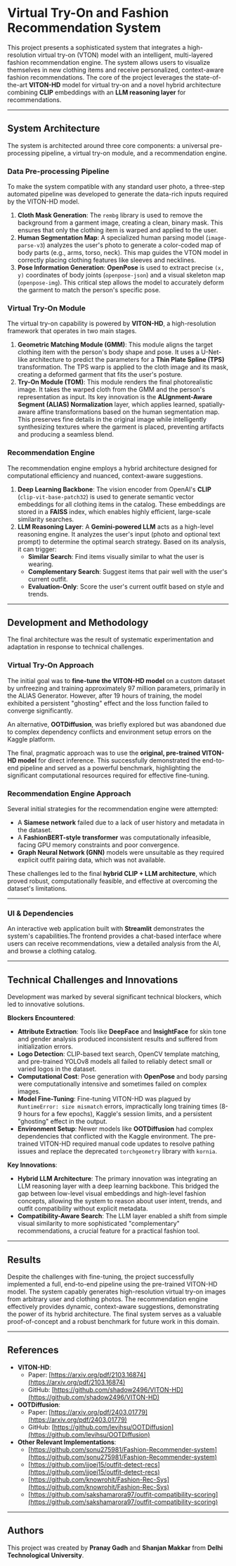 # Virtual Try-On and Fashion Recommendation System

This project presents a sophisticated system that integrates a high-resolution virtual try-on (VTON) model with an intelligent, multi-layered fashion recommendation engine. The system allows users to visualize themselves in new clothing items and receive personalized, context-aware fashion recommendations. The core of the project leverages the state-of-the-art **VITON-HD** model for virtual try-on and a novel hybrid architecture combining **CLIP** embeddings with an **LLM reasoning layer** for recommendations.

---

## System Architecture

The system is architected around three core components: a universal pre-processing pipeline, a virtual try-on module, and a recommendation engine.

### Data Pre-processing Pipeline

To make the system compatible with any standard user photo, a three-step automated pipeline was developed to generate the data-rich inputs required by the VITON-HD model.

1.  **Cloth Mask Generation**: The `rembg` library is used to remove the background from a garment image, creating a clean, binary mask. This ensures that only the clothing item is warped and applied to the user.
2.  **Human Segmentation Map**: A specialized human parsing model (`image-parse-v3`) analyzes the user's photo to generate a color-coded map of body parts (e.g., arms, torso, neck). This map guides the VTON model in correctly placing clothing features like sleeves and necklines.
3.  **Pose Information Generation**: **OpenPose** is used to extract precise `(x, y)` coordinates of body joints (`openpose-json`) and a visual skeleton map (`openpose-img`). This critical step allows the model to accurately deform the garment to match the person's specific pose.

### Virtual Try-On Module

The virtual try-on capability is powered by **VITON-HD**, a high-resolution framework that operates in two main stages.

1.  **Geometric Matching Module (GMM)**: This module aligns the target clothing item with the person's body shape and pose. It uses a U-Net-like architecture to predict the parameters for a **Thin Plate Spline (TPS)** transformation. The TPS warp is applied to the cloth image and its mask, creating a deformed garment that fits the user's posture.
2.  **Try-On Module (TOM)**: This module renders the final photorealistic image. It takes the warped cloth from the GMM and the person's representation as input. Its key innovation is the **ALIgnment-Aware Segment (ALIAS) Normalization** layer, which applies learned, spatially-aware affine transformations based on the human segmentation map. This preserves fine details in the original image while intelligently synthesizing textures where the garment is placed, preventing artifacts and producing a seamless blend.

### Recommendation Engine

The recommendation engine employs a hybrid architecture designed for computational efficiency and nuanced, context-aware suggestions.

1.  **Deep Learning Backbone**: The vision encoder from OpenAI's **CLIP** (`clip-vit-base-patch32`) is used to generate semantic vector embeddings for all clothing items in the catalog. These embeddings are stored in a **FAISS** index, which enables highly efficient, large-scale similarity searches.
2.  **LLM Reasoning Layer**: A **Gemini-powered LLM** acts as a high-level reasoning engine. It analyzes the user's input (photo and optional text prompt) to determine the optimal search strategy. Based on its analysis, it can trigger:
    * **Similar Search**: Find items visually similar to what the user is wearing.
    * **Complementary Search**: Suggest items that pair well with the user's current outfit.
    * **Evaluation-Only**: Score the user's current outfit based on style and trends.

---

## Development and Methodology

The final architecture was the result of systematic experimentation and adaptation in response to technical challenges.

### Virtual Try-On Approach

The initial goal was to **fine-tune the VITON-HD model** on a custom dataset by unfreezing and training approximately 97 million parameters, primarily in the ALIAS Generator. However, after 19 hours of training, the model exhibited a persistent "ghosting" effect and the loss function failed to converge significantly.

An alternative, **OOTDiffusion**, was briefly explored but was abandoned due to complex dependency conflicts and environment setup errors on the Kaggle platform.

The final, pragmatic approach was to use the **original, pre-trained VITON-HD model** for direct inference. This successfully demonstrated the end-to-end pipeline and served as a powerful benchmark, highlighting the significant computational resources required for effective fine-tuning.

### Recommendation Engine Approach

Several initial strategies for the recommendation engine were attempted:
* A **Siamese network** failed due to a lack of user history and metadata in the dataset.
* A **FashionBERT-style transformer** was computationally infeasible, facing GPU memory constraints and poor convergence.
* **Graph Neural Network (GNN)** models were unsuitable as they required explicit outfit pairing data, which was not available.

These challenges led to the final **hybrid CLIP + LLM architecture**, which proved robust, computationally feasible, and effective at overcoming the dataset's limitations.

---
### UI & Dependencies

An interactive web application built with **Streamlit** demonstrates the system's capabilities.The frontend provides a chat-based interface where users can receive recommendations, view a detailed analysis from the AI, and browse a clothing catalog.

---

## Technical Challenges and Innovations

Development was marked by several significant technical blockers, which led to innovative solutions.

**Blockers Encountered**:

* **Attribute Extraction**: Tools like **DeepFace** and **InsightFace** for skin tone and gender analysis produced inconsistent results and suffered from initialization errors.
* **Logo Detection**: CLIP-based text search, OpenCV template matching, and pre-trained YOLOv8 models all failed to reliably detect small or varied logos in the dataset.
* **Computational Cost**: Pose generation with **OpenPose** and body parsing were computationally intensive and sometimes failed on complex images.
* **Model Fine-Tuning**: Fine-tuning VITON-HD was plagued by `RuntimeError: size mismatch` errors, impractically long training times (8-9 hours for a few epochs), Kaggle's session limits, and a persistent "ghosting" effect in the output.
* **Environment Setup**: Newer models like **OOTDiffusion** had complex dependencies that conflicted with the Kaggle environment. The pre-trained VITON-HD required manual code updates to resolve pathing issues and replace the deprecated `torchgeometry` library with `kornia`.

**Key Innovations**:

* **Hybrid LLM Architecture**: The primary innovation was integrating an LLM reasoning layer with a deep learning backbone. This bridged the gap between low-level visual embeddings and high-level fashion concepts, allowing the system to reason about user intent, trends, and outfit compatibility without explicit metadata.
* **Compatibility-Aware Search**: The LLM layer enabled a shift from simple visual similarity to more sophisticated "complementary" recommendations, a crucial feature for a practical fashion tool.

---

## Results

Despite the challenges with fine-tuning, the project successfully implemented a full, end-to-end pipeline using the pre-trained VITON-HD model. The system capably generates high-resolution virtual try-on images from arbitrary user and clothing photos. The recommendation engine effectively provides dynamic, context-aware suggestions, demonstrating the power of its hybrid architecture. The final system serves as a valuable proof-of-concept and a robust benchmark for future work in this domain.

---

## References

* **VITON-HD**:
    * Paper: [https://arxiv.org/pdf/2103.16874](https://arxiv.org/pdf/2103.16874)
    * GitHub: [https://github.com/shadow2496/VITON-HD](https://github.com/shadow2496/VITON-HD)
* **OOTDiffusion**:
    * Paper: [https://arxiv.org/pdf/2403.01779](https://arxiv.org/pdf/2403.01779)
    * GitHub: [https://github.com/levihsu/OOTDiffusion](https://github.com/levihsu/OOTDiffusion)
* **Other Relevant Implementations**:
    * [https://github.com/sonu275981/Fashion-Recommender-system](https://github.com/sonu275981/Fashion-Recommender-system)
    * [https://github.com/jjoej15/outfit-detect-recs](https://github.com/jjoej15/outfit-detect-recs)
    * [https://github.com/knowrohit/Fashion-Rec-Sys](https://github.com/knowrohit/Fashion-Rec-Sys)
    * [https://github.com/sakshamarora97/outfit-compatibility-scoring](https://github.com/sakshamarora97/outfit-compatibility-scoring)

---

## Authors

This project was created by **Pranay Gadh** and **Shanjan Makkar** from **Delhi Technological University**.
